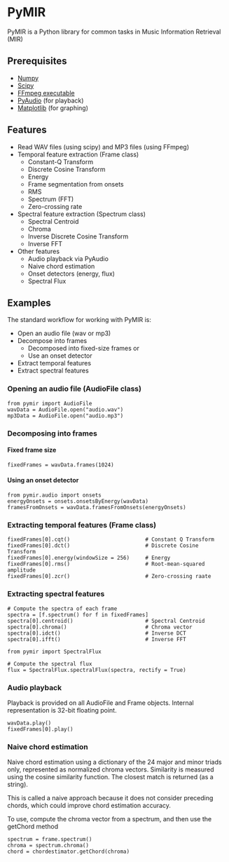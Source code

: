 # PyMIR
PyMIR is a Python library for common tasks in Music Information Retrieval (MIR)

## Prerequisites
* [Numpy](http://www.scipy.org/)
* [Scipy](http://www.scipy.org/)
* [FFmpeg executable](http://ffmpeg.org/)
* [PyAudio](http://people.csail.mit.edu/hubert/pyaudio/) (for playback)
* [Matplotlib](http://matplotlib.org/) (for graphing)

## Features
* Read WAV files (using scipy) and MP3 files (using FFmpeg)
* Temporal feature extraction (Frame class)
    * Constant-Q Transform
    * Discrete Cosine Transform
    * Energy
    * Frame segmentation from onsets
    * RMS
    * Spectrum (FFT)
    * Zero-crossing rate
* Spectral feature extraction (Spectrum class)
    * Spectral Centroid
    * Chroma
    * Inverse Discrete Cosine Transform
    * Inverse FFT
* Other features
    * Audio playback via PyAudio
    * Naive chord estimation
    * Onset detectors (energy, flux)
    * Spectral Flux

## Examples

The standard workflow for working with PyMIR is:
* Open an audio file (wav or mp3)
* Decompose into frames
    * Decomposed into fixed-size frames or
    * Use an onset detector
* Extract temporal features
* Extract spectral features

### Opening an audio file (AudioFile class)

    from pymir import AudioFile
    wavData = AudioFile.open("audio.wav")
    mp3Data = AudioFile.open("audio.mp3")

### Decomposing into frames

#### Fixed frame size
    fixedFrames = wavData.frames(1024)

#### Using an onset detector
	from pymir.audio import onsets
	energyOnsets = onsets.onsetsByEnergy(wavData)
    framesFromOnsets = wavData.framesFromOnsets(energyOnsets)

### Extracting temporal features (Frame class)
    fixedFrames[0].cqt() 						# Constant Q Transform
    fixedFrames[0].dct() 						# Discrete Cosine Transform
    fixedFrames[0].energy(windowSize = 256) 	# Energy
    fixedFrames[0].rms() 						# Root-mean-squared amplitude
    fixedFrames[0].zcr() 						# Zero-crossing raate

### Extracting spectral features
    # Compute the spectra of each frame
	spectra = [f.spectrum() for f in fixedFrames]
    spectra[0].centroid() 						# Spectral Centroid
    spectra[0].chroma()							# Chroma vector
    spectra[0].idct()							# Inverse DCT
    spectra[0].ifft()							# Inverse FFT

    from pymir import SpectralFlux

	# Compute the spectral flux
	flux = SpectralFlux.spectralFlux(spectra, rectify = True)

### Audio playback

Playback is provided on all AudioFile and Frame objects. Internal representation is 32-bit floating point.

    wavData.play()
    fixedFrames[0].play()

### Naive chord estimation

Naive chord estimation using a dictionary of the 24 major and minor triads only, represented as
normalized chroma vectors. Similarity is measured using the cosine similarity function. The closest
match is returned (as a string). 

This is called a naive approach because it does not consider preceding chords, which could improve
chord estimation accuracy.

To use, compute the chroma vector from a spectrum, and then use the getChord method

    spectrum = frame.spectrum()
    chroma = spectrum.chroma()
    chord = chordestimator.getChord(chroma)
